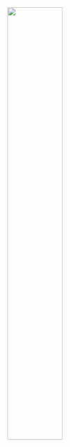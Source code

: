 <div align="center">
<img src="https://fullvendor.net/uploads/yo.PNG" width="50%" alt=""> 
  </div>

